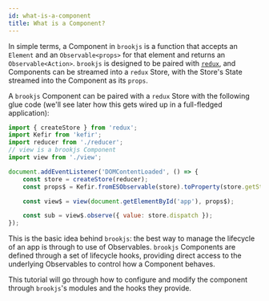 ```yaml
---
id: what-is-a-component
title: What is a Component?
---
```


In simple terms, a Component in `brookjs` is a function that accepts an `Element` and an `Observable<props>` for that element and returns an `Observable<Action>`. `brookjs` is designed to be paired with [`redux`][redux], and Components can be streamed into a `redux` Store, with the Store's State streamed into the Component as its `props`.

A `brookjs` Component can be paired with a `redux` Store with the following glue code (we'll see later how this gets wired up in a full-fledged application):

```js
import { createStore } from 'redux';
import Kefir from 'kefir';
import reducer from './reducer';
// view is a brookjs Component
import view from './view';

document.addEventListener('DOMContentLoaded', () => {
    const store = createStore(reducer);
    const props$ = Kefir.fromESObservable(store).toProperty(store.getState);

    const view$ = view(document.getElementById('app'), props$);

    const sub = view$.observe({ value: store.dispatch });
});
```

This is the basic idea behind `brookjs`: the best way to manage the lifecycle of an app is through to use of Observables. `brookjs` Components are defined through a set of lifecycle hooks, providing direct access to the underlying Observables to control how a Component behaves.

This tutorial will go through how to configure and modify the component through `brookjs`'s modules and the hooks they provide.

  [redux]: http://redux.js.org/
